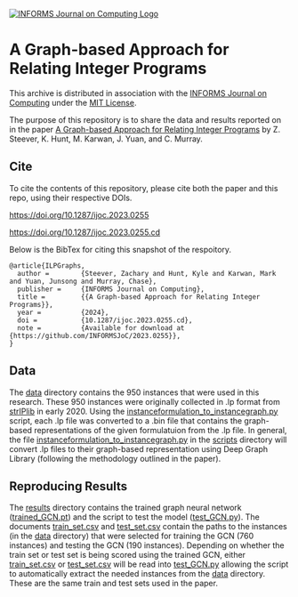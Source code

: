 [![INFORMS Journal on Computing Logo](https://INFORMSJoC.github.io/logos/INFORMS_Journal_on_Computing_Header.jpg)](https://pubsonline.informs.org/journal/ijoc)

# A Graph-based Approach for Relating Integer Programs

This archive is distributed in association with the [INFORMS Journal on
Computing](https://pubsonline.informs.org/journal/ijoc) under the [MIT License](LICENSE).

The purpose of this repository is to share the data and results reported on in the paper 
[A Graph-based Approach for Relating Integer Programs](https://doi.org/10.1287/ijoc.2023.0255) by Z. Steever, K. Hunt, M. Karwan, J. Yuan, and C. Murray. 

## Cite

To cite the contents of this repository, please cite both the paper and this repo, using their respective DOIs.

https://doi.org/10.1287/ijoc.2023.0255

https://doi.org/10.1287/ijoc.2023.0255.cd

Below is the BibTex for citing this snapshot of the respoitory.

```
@article{ILPGraphs,
  author =        {Steever, Zachary and Hunt, Kyle and Karwan, Mark and Yuan, Junsong and Murray, Chase},
  publisher =     {INFORMS Journal on Computing},
  title =         {{A Graph-based Approach for Relating Integer Programs}},
  year =          {2024},
  doi =           {10.1287/ijoc.2023.0255.cd},
  note =          {Available for download at {https://github.com/INFORMSJoC/2023.0255}},
}  
```

## Data

The [data](data) directory contains the 950 instances that were used in this research. These 950 instances were originally collected in .lp format from [strIPlib](https://striplib.or.rwth-aachen.de/login/?next=/browser/) in early 2020. Using the [instanceformulation_to_instancegraph.py](scripts/instanceformulation_to_instancegraph.py) script, each .lp file was converted to a .bin file that contains the graph-based representations of the given formulatuion from the .lp file. In general, the file [instanceformulation_to_instancegraph.py](scripts/instanceformulation_to_instancegraph.py) in the [scripts](scripts) directory will convert .lp files to their graph-based representation using Deep Graph Library (following the methodology outlined in the paper).

## Reproducing Results

The [results](results) directory contains the trained graph neural network ([trained_GCN.pt](results/trained_GCN.pt)) and the script to test the model ([test_GCN.py](results/test_GCN.py)). The documents [train_set.csv](results/train_set.csv) and [test_set.csv](results/test_set.csv) contain the paths to the instances (in the [data](data) directory) that were selected for training the GCN (760 instances) and testing the GCN (190 instances). Depending on whether the train set or test set is being scored using the trained GCN, either [train_set.csv](results/train_set.csv) or [test_set.csv](results/test_set.csv) will be read into [test_GCN.py](results/test_GCN.py) allowing the script to automatically extract the needed instances from the [data](data) directory. These are the same train and test sets used in the paper.
